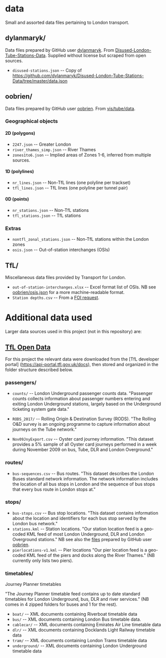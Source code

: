 # data

Small and assorted data files pertaining to London transport.


## dylanmaryk/

Data files prepared by GitHub user [dylanmaryk](https://github.com/dylanmaryk). From [Disused-London-Tube-Stations-Data](https://github.com/dylanmaryk/Disused-London-Tube-Stations-Data). Supplied without license but scraped from open sources.

* `disused-stations.json` -- Copy of https://github.com/dylanmaryk/Disused-London-Tube-Stations-Data/tree/master/data.json


## oobrien/

Data files prepared by GitHub user [oobrien](https://github.com/oobrien). From [vis/tube/data](https://github.com/oobrien/vis/tree/master/tube/data).

### Geographical objects

#### 2D (polygons)
* `2247.json` -- Greater London
* `river_thames_simp.json` -- River Thames
* `zones1to6.json` -- Implied areas of Zones 1-6, inferred from multiple sources.

#### 1D (polylines)
* `nr_lines.json` -- Non-TfL lines (one polyline per trackset)
* `tfl_lines.json` -- TfL lines (one polyline per tunnel pair)

#### 0D (points)
* `nr_stations.json` -- Non-TfL stations
* `tfl_stations.json` -- TfL stations

### Extras
* `nontfl_zonal_stations.json` -- Non-TfL stations within the London zones
* `osis.json` -- Out-of-station interchanges (OSIs)


## TfL/

Miscellaneous data files provided by Transport for London.

* `out-of-station-interchanges.xlsx` -- Excel format list of OSIs. NB see [oobrien/osis.json](#extras) for a more machine-readable format.
* `Station depths.csv` -- From a [FOI request](https://www.whatdotheyknow.com/request/depth_of_tube_lines).


# Additional data used

Larger data sources used in this project (not in this repository) are:

## [TfL Open Data](https://tfl.gov.uk/info-for/open-data-users/our-open-data)

For this project the relevant data were downloaded from the [TfL developer portal] (https://api-portal.tfl.gov.uk/docs), then stored and organized in the folder structure described below.

### passengers/
* `counts/` -- London Underground passenger counts data.
    "Passenger counts collects information about passenger numbers entering and exiting London Underground stations, largely based on the Underground ticketing system gate data."

* `RODS_2017/` -- Rolling Origin & Destination Survey (RODS).
    "The Rolling O&D survey is an ongoing programme to capture information about journeys on the Tube network."
* `Nov09JnyExport.csv` -- Oyster card journey information.
    "This dataset provides a 5% sample of all Oyster card journeys performed in a week during November 2009 on bus, Tube, DLR and London Overground."

### routes/
* `bus-sequences.csv` -- Bus routes.
    "This dataset describes the London Buses standard network information. The network information includes the location of all bus stops in London and the sequence of bus stops that every bus route in London stops at."

### stops/
* `bus-stops.csv` -- Bus stop locations.
    "This dataset contains information about the location and identifiers for each bus stop served by the London bus network."
* `stations.kml` -- Station locations.
    "Our station location feed is a geo-coded KML feed of most London Underground, DLR and London Overground stations." NB see also the [files](#oobrien) prepared by GitHub user [oobrien](https://github.com/oobrien).
* `pierlocations-v1.kml` -- Pier locations
    "Our pier location feed is a geo-coded KML feed of the piers and docks along the River Thames." (NB currently only lists two piers).

### timetables/
Journey Planner timetables

"The Journey Planner timetable feed contains up to date standard timetables for London Underground, bus, DLR and river services." (NB comes in 4 zipped folders for buses and 1 for the rest).

* `boat/` -- XML documents containing Riverboat timetable data
* `bus/` -- XML documents containing London Bus timetable data.
* `cablecar/` -- XML documents containing Emirates Air Line timetable data
* `dlr/` -- XML documents containing Docklands Light Railway timetable data
* `tram/` -- XML documents containing London Trams timetable data
* `underground/` -- XML documents containing London Underground timetable data
